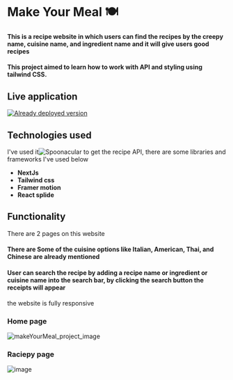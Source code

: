 # Make Your Meal 🍽️
#### This is a recipe website in which users can find the recipes by the creepy name, cuisine name, and ingredient name and it will give users good recipes
#### This project aimed to learn how to work with API and styling using tailwind CSS.

## Live application
[![Already deployed version](https://vercel.com/button)](https://make-your-meal.vercel.app/)

## Technologies used

I've used it![Spoonacular](https://spoonacular.com/food-api) to get the recipe API, there are some libraries and frameworks I've used below 

- **NextJs**
- **Tailwind css**
- **Framer motion**
- **React splide**

## Functionality

There are 2 pages on this website 
#### There are Some of the cuisine options like Italian, American, Thai, and Chinese are already mentioned
#### User can search the recipe by adding a recipe name or ingredient or cuisine name into the search bar, by clicking the search button the receipts will appear
the website is fully responsive
### Home page
![makeYourMeal_project_image](https://user-images.githubusercontent.com/75326769/215412198-3ab963db-d9b1-4685-8ab4-2f418ce1d47f.png)

### Raciepy page
![image](https://user-images.githubusercontent.com/75326769/215431233-58f81f35-89be-40ad-84ab-0230fa2b6ec6.png)


